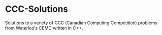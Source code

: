 # CCC-Solutions
Solutions to a variety of CCC (Canadian Computing Competition) problems from Waterloo's CEMC written in C++.
